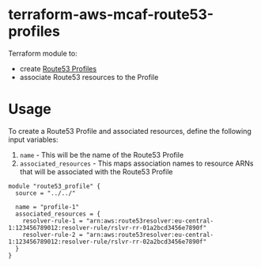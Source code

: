 # terraform-aws-mcaf-route53-profiles
Terraform module to:

- create [Route53 Profiles](https://docs.aws.amazon.com/Route53/latest/DeveloperGuide/profiles.html)
- associate Route53 resources to the Profile

# Usage

To create a Route53 Profile and associated resources, define the following input variables:

1. `name` - This will be the name of the Route53 Profile
2. `associated_resources` - This maps association names to resource ARNs that will be associated with the Route53 Profile

```hcl
module "route53_profile" {
  source = "../../"

  name = "profile-1"
  associated_resources = {
    resolver-rule-1 = "arn:aws:route53resolver:eu-central-1:123456789012:resolver-rule/rslvr-rr-01a2bcd3456e7890f"
    resolver-rule-2 = "arn:aws:route53resolver:eu-central-1:123456789012:resolver-rule/rslvr-rr-02a2bcd3456e7890f"
  }
}
```
